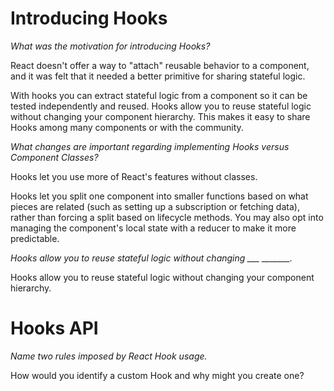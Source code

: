 # Introducing Hooks

*What was the motivation for introducing Hooks?*

React doesn't offer a way to "attach" reusable behavior to a component, and it was felt that it needed a better primitive for sharing stateful logic.

With hooks you can extract stateful logic from a component so it can be tested independently and reused. Hooks allow you to reuse stateful logic without changing your component hierarchy. This makes it easy to share Hooks among many components or with the community.


*What changes are important regarding implementing Hooks versus Component Classes?*

Hooks let you use more of React's features without classes.

Hooks let you split one component into smaller functions based on what pieces are related (such as setting up a subscription or fetching data), rather than forcing a split based on lifecycle methods. You may also opt into managing the component's local state with a reducer to make it more predictable.


*Hooks allow you to reuse stateful logic without changing ___ _______.*

Hooks allow you to reuse stateful logic without changing your component hierarchy. 


# Hooks API

*Name two rules imposed by React Hook usage.*




How would you identify a custom Hook and why might you create one?
